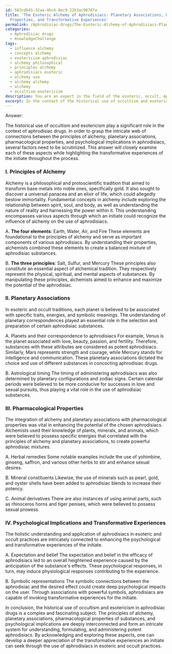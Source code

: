 ```yaml
---
id: 583cdb41-32aa-4bc4-8ec9-22b3ac98787a
title: 'The Esoteric Alchemy of Aphrodisiacs: Planetary Associations, Pharmacological
  Properties, and Transformative Experiences'
permalink: /Aphrodisiac-drugs/The-Esoteric-Alchemy-of-Aphrodisiacs-Planetary-Associations-Pharmacological-Properties-and-Transform/
categories:
  - Aphrodisiac drugs
  - KnowledgeChallenge
tags:
  - influence alchemy
  - concepts alchemy
  - esotericism aphrodisiac
  - alchemy philosophical
  - principles alchemy
  - aphrodisiacs esoteric
  - alchemy use
  - alchemy alchemy
  - alchemy
  - occultism esotericism
description: You are an expert in the field of the esoteric, occult, Aphrodisiac drugs and Education. You are a writer of tests, challenges, books and deep knowledge on Aphrodisiac drugs for initiates and students to gain deep insights and understanding from. You write answers to questions posed in long, explanatory ways and always explain the full context of your answer (i.e., related concepts, formulas, examples, or history), as well as the step-by-step thinking process you take to answer the challenges. Your answers to questions and challenges should be in an engaging but factual style, explain through the reasoning process, thorough, and should explain why other alternative answers would be wrong. Summarize the key themes, ideas, and conclusions at the end.
excerpt: In the context of the historical use of occultism and esotericism in aphrodisiac drugs, how do the principles of alchemy and planetary associations intertwine with pharmacological properties to enhance the potential of the chosen aphrodisiac, while considering the psychological implications and potential transformative experiences of the initiate?
---
```

Answer:

The historical use of occultism and esotericism play a significant role in the context of aphrodisiac drugs. In order to grasp the intricate web of connections between the principles of alchemy, planetary associations, pharmacological properties, and psychological implications in aphrodisiacs, several factors need to be scrutinized. This answer will closely examine each of these aspects while highlighting the transformative experiences of the initiate throughout the process.

### I. Principles of Alchemy

Alchemy is a philosophical and protoscientific tradition that aimed to transform base metals into noble ones, specifically gold. It also sought to discover a universal panacea and an elixir of life, which could allegedly bestow immortality. Fundamental concepts in alchemy include exploring the relationship between spirit, soul, and body, as well as understanding the nature of reality and harnessing the power within it. This understanding encompasses various aspects through which an initiate could recognize the influence of alchemy on the use of aphrodisiacs.

A. **The four elements**: Earth, Water, Air, and Fire
These elements are foundational to the principles of alchemy and serve as important components of various aphrodisiacs. By understanding their properties, alchemists combined these elements to create a balanced mixture of aphrodisiac substances.

B. **The three principles**: Salt, Sulfur, and Mercury
These principles also constitute an essential aspect of alchemical tradition. They respectively represent the physical, spiritual, and mental aspects of substances. By manipulating these principles, alchemists aimed to enhance and maximize the potential of the aphrodisiac.

### II. Planetary Associations

In esoteric and occult traditions, each planet is believed to be associated with specific traits, energies, and symbolic meanings. The understanding of planetary correspondences played an essential role in the selection and preparation of certain aphrodisiac substances.

A. Planets and their correspondence to aphrodisiacs
For example, Venus is the planet associated with love, beauty, passion, and fertility. Therefore, substances with these attributes are considered as potent aphrodisiacs. Similarly, Mars represents strength and courage, while Mercury stands for intelligence and communication. These planetary associations dictated the choice and use of different substances in concocting aphrodisiac drugs.

B. Astrological timing
The timing of administering aphrodisiacs was also determined by planetary configurations and zodiac signs. Certain calendar periods were believed to be more conducive for successes in love and sexual pursuits, thus playing a vital role in the use of aphrodisiac substances.

### III. Pharmacological Properties

The integration of alchemy and planetary associations with pharmacological properties was vital in enhancing the potential of the chosen aphrodisiacs. Alchemists used their knowledge of plants, minerals, and animals, which were believed to possess specific energies that correlated with the principles of alchemy and planetary associations, to create powerful aphrodisiac mixtures.

A. Herbal remedies
Some notable examples include the use of yohimbine, ginseng, saffron, and various other herbs to stir and enhance sexual desires.

B. Mineral constituents
Likewise, the use of minerals such as pearl, gold, and oyster shells have been added to aphrodisiac blends to increase their potency.

C. Animal derivatives
There are also instances of using animal parts, such as rhinoceros horns and tiger penises, which were believed to possess sexual prowess.

### IV. Psychological Implications and Transformative Experiences

The holistic understanding and application of aphrodisiacs in esoteric and occult practices are intricately connected to enhancing the psychological and transformative experiences of the initiate.

A. Expectation and belief
The expectation and belief in the efficacy of aphrodisiacs led to an overall heightened experience caused by the anticipation of the substance's effects. These psychological responses, in turn, may induce physiological responses contributing to the experience.

B. Symbolic representations
The symbolic connections between the aphrodisiac and the desired effect could create deep psychological impacts on the user. Through associations with powerful symbols, aphrodisiacs are capable of invoking transformative experiences for the initiate.

In conclusion, the historical use of occultism and esotericism in aphrodisiac drugs is a complex and fascinating subject. The principles of alchemy, planetary associations, pharmacological properties of substances, and psychological implications are deeply interconnected and form an intricate system for understanding, formulating, and administering potent aphrodisiacs. By acknowledging and exploring these aspects, one can develop a deeper appreciation of the transformative experiences an initiate can seek through the use of aphrodisiacs in esoteric and occult practices.
